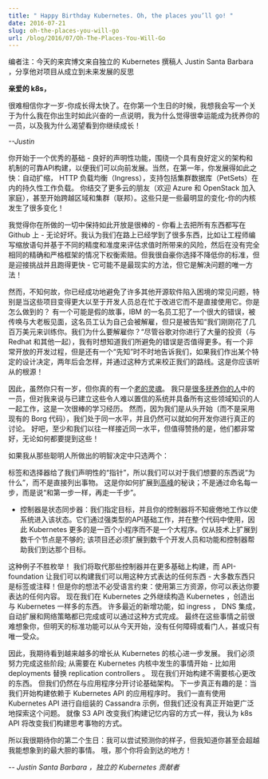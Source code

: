 ```yaml
---
title: " Happy Birthday Kubernetes. Oh, the places you’ll go! "
date: 2016-07-21
slug: oh-the-places-you-will-go
url: /blog/2016/07/Oh-The-Places-You-Will-Go
---
```


<!--
---
title: " Happy Birthday Kubernetes. Oh, the places you’ll go! "
date: 2016-07-21
slug: oh-the-places-you-will-go
url: /blog/2016/07/Oh-The-Places-You-Will-Go
---
-->

<!--
_Editor’s note, Today’s guest post is from an independent Kubernetes contributor, Justin Santa Barbara, sharing his reflection on growth of the project from inception to its future._
-->
编者注：今天的来宾博文来自独立的 Kubernetes 撰稿人 Justin Santa Barbara ，分享他对项目从成立到未来发展的反思


<!--
**Dear K8s,**
-->
**亲爱的 k8s，**

<!--
_It’s hard to believe you’re only one - you’ve grown up so fast. On the occasion of your first birthday, I thought I would write a little note about why I was so excited when you were born, why I feel fortunate to be part of the group that is raising you, and why I’m eager to watch you continue to grow up!_  
-->
很难相信你才一岁-你成长得太快了。在你第一个生日的时候，我想我会写一个关于为什么我在你出生时如此兴奋的一点说明，我为什么觉得很幸运能成为抚养你的一员，以及我为什么渴望看到你继续成长！

<!--
_--Justin_
-->
_--Justin_

<!--
You started with an excellent foundation - good declarative functionality, built around a solid API with a well defined schema and the machinery so that we could evolve going forwards. And sure enough, over your first year you grew so fast: autoscaling, HTTP load-balancing support (Ingress), support for persistent workloads including clustered databases (PetSets). You’ve made friends with more clouds (welcome Azure & OpenStack to the family), and even started to span zones and clusters (Federation). And these are just some of the most visible changes - there’s so much happening inside that brain of yours!  
-->
你开始于一个优秀的基础 - 良好的声明性功能，围绕一个具有良好定义的架构和机制的可靠API构建，以便我们可以向前发展。当然，在第一年，你发展得如此之快：自动扩缩， HTTP 负载均衡（Ingress），支持包括集群数据库（PetSets）在内的持久性工作负载。 你结交了更多云的朋友（欢迎 Azure 和 OpenStack 加入家庭），甚至开始跨越区域和集群（联邦）。这些只是一些最明显的变化-你的内核发生了很多变化！

<!--
I think it’s wonderful you’ve remained so open in all that you do - you seem to write down everything on Github - for better or worse. I think we’ve all learned a lot about that on the way, like the perils of having engineers make scaling statements that are then weighed against claims made without quite the same framework of precision and rigor. But I’m proud that you chose not to lower your standards, but rose to the challenge and just ran faster instead - it might not be the most realistic approach, but it is the only way to move mountains!  
-->
我觉得你在所做的一切中保持如此开放是很棒的 - 你看上去把所有东西都写在 Github 上 - 无论好坏。我认为我们在路上已经学到了很多东西，比如让工程师编写缩放语句并基于不同的精度和准度来评估求值时所带来的风险，然后在没有完全相同的精确和严格框架的情况下权衡索赔。但我很自豪你选择不降低你的标准，但是迎接挑战并且跑得更快 - 它可能不是最现实的方法，但它是解决问题的唯一方法！

<!--
And yet, somehow, you’ve managed to avoid a lot of the common dead-ends that other open source software has fallen into, particularly as those projects got bigger and the developers end up working on it more than they use it directly. How did you do that? There’s a probably-apocryphal story of an employee at IBM that makes a huge mistake, and is summoned to meet with the big boss, expecting to be fired, only to be told “We just spent several million dollars training you. Why would we want to fire you?”. Despite all the investment google is pouring into you (along with Redhat and others), I sometimes wonder if the mistakes we are avoiding could be worth even more. There is a very open development process, yet there’s also an “oracle” that will sometimes course-correct by telling us what happens two years down the road if we make a particular design decision. This is a parent you should probably listen to!  
-->
然而，不知何故，你已经成功地避免了许多其他开源软件陷入困境的常见问题，特别是当这些项目变得更大以至于开发人员总在忙于改进它而不是直接使用它。你是怎么做到的？ 有一个可能是假的故事，IBM 的一名员工犯了一个很大的错误，被传唤与大老板见面，这名员工认为自己会被解雇，但只是被告知“我们刚刚花了几百万美元来训练你。我们为什么要解雇你？“尽管谷歌对你进行了大量的投资（与 Redhat 和其他一起），我有时想知道我们所避免的错误是否值得更多。有一个非常开放的开发过程，但是还有一个“先知”时不时地告诉我们，如果我们作出某个特定的设计决定，两年后会怎样，并通过这种方式来校正我们的路线。这是你应该听从的根源！

<!--
And so although you’re only a year old, you really have an [old soul](http://queue.acm.org/detail.cfm?id=2898444). I’m just one of the [many people raising you](https://kubernetes.io/blog/2016/07/happy-k8sbday-1), but it’s a wonderful learning experience for me to be able to work with the people that have built these incredible systems and have all this domain knowledge. Yet because we started from scratch (rather than taking the existing Borg code) we’re at the same level and can still have genuine discussions about how to raise you. Well, at least as close to the same level as we could ever be, but it’s to their credit that they are all far too nice ever to mention it!  
-->
因此，虽然你只有一岁，但你真的有一个[老的灵魂](http://queue.acm.org/detail.cfm?id=2898444)。 我只是[很多抚养你的人](https://kubernetes.io/blog/2016/07/happy-k8sbday-1)中的一员，但对我来说与已建立这些令人难以置信的系统并具备所有这些领域知识的人一起工作，这是一次很棒的学习经历。 然而，因为我们是从头开始（而不是采用现有的 Borg 代码），我们处于同一水平，并且仍然可以就如何开发你进行真正的讨论。 好吧，至少和我们以往一样接近同一水平，但值得赞扬的是，他们都非常好，无论如何都要提到这些！

<!--
If I would pick just two of the wise decisions those brilliant people made:  
-->
如果我从那些聪明人所做出的明智决定中只选两个：

<!--
- Labels & selectors give us declarative “pointers”, so we can say “why” we want things, rather than listing the things directly. It’s the secret to how you can scale to [great heights](https://kubernetes.io/blog/2016/07/thousand-instances-of-cassandra-using-kubernetes-pet-set); not by naming each step, but saying “a thousand more steps just like that first one”.
-->
标签和选择器给了我们声明性的“指针”，所以我们可以对于我们想要的东西说“为什么”，而不是直接列出事物。 这是你如何扩展到[高峰](https://kubernetes.io/blog/2016/07/thousand-instances-of-cassandra-using-kubernetes-pet-set)的秘诀；不是通过命名每一步，而是说“和第一步一样，再走一千步”。
<!--
- Controllers are state-synchronizers: we specify the goals, and your controllers will indefatigably work to bring the system to that state. They work through that strongly-typed API foundation, and are used throughout the code, so Kubernetes is more of a set of a hundred small programs than one big one. It’s not enough to scale to thousands of nodes technically; the project also has to scale to thousands of developers and features; and controllers help us get there.
-->
- 控制器是状态同步器：我们指定目标，并且你的控制器将不知疲倦地工作以使系统进入该状态。它们通过强类型的API基础工作，并在整个代码中使用，因此 Kubernetes 更多的是一百个小程序而不是一个大程序。仅从技术上扩展到数千个节点是不够的; 该项目还必须扩展到数千个开发人员和功能和控制器帮助我们到达那个目标。

<!--
And so on we will go! We’ll be replacing those controllers and building on more, and the API-foundation lets us build anything we can express in that way - with most things just a label or annotation away! But your thoughts will not be defined by language: with third party resources you can express anything you choose. Now we can build Kubernetes without building in Kubernetes, creating things that feel as much a part of Kubernetes as anything else. Many of the recent additions, like ingress, DNS integration, autoscaling and network policies were done or could be done in this way. Eventually it will be hard to imagine you before these things, but tomorrow’s standard functionality can start today, with no obstacles or gatekeeper, maybe even for an audience of one.  
-->
这种例子不胜枚举！ 我们将取代那些控制器并在更多基础上构建，而 API-foundation 让我们可以构建我们可以用这种方式表达的任何东西 - 大多数东西只是标签或注释！但是你的想法不必受语言约束：使用第三方资源，你可以表达你要表达的任何内容。 现在我们在 Kubernetes 之外继续构造 Kubernetes ，创造出与 Kubernetes 一样多的东西。 许多最近的新增功能，如 ingress ， DNS 集成，自动扩展和网络策略都已完成或可以通过这种方式完成。 最终在这些事情之前很难想象你，但明天的标准功能可以从今天开始，没有任何障碍或看门人，甚或只有唯一受众。

<!--
So I’m looking forward to seeing more and more growth happen further and further from the core of Kubernetes. We had to work our way through those phases; starting with things that needed to happen in the kernel of Kubernetes - like replacing replication controllers with deployments. Now we’re starting to build things that don’t require core changes. But we’re still still talking about infrastructure separately from applications. It’s what comes next that gets really interesting: when we start building applications that rely on the Kubernetes APIs. We’ve always had the Cassandra example that uses the Kubernetes API to self-assemble, but we haven’t really even started to explore this more widely yet. In the same way that the S3 APIs changed how we build things that remember, I think the k8s APIs are going to change how we build things that think.  
-->
因此，我期待看到越来越多的增长从 Kubernetes 的核心进一步发展。 我们必须努力完成这些阶段; 从需要在 Kubernetes 内核中发生的事情开始 - 比如用 deployments 替换 replication controllers 。 现在我们开始构建不需要核心更改的东西。 但我们仍然在与应用程序分开讨论基础架构。 下一步真正有趣的是：当我们开始构建依赖于 Kubernetes API 的应用程序时。 我们一直有使用 Kubernetes API 进行自组装的 Cassandra 示例，但我们还没有真正开始更广泛地探索这个问题。 就像 S3 API 改变我们构建记忆内容的方式一样，我认为 k8s API 将改变我们构建思考事物的方式。

<!--
So I’m looking forward to your second birthday: I can try to predict what you’ll look like then, but I know you’ll surpass even the most audacious things I can imagine. Oh, the places you’ll go!  
-->
所以我很期待你的第二个生日：我可以尝试预测你的样子，但我知道你甚至会超越我能想象到的最大胆的事情。 哦，那个你将会到达的地方！

<!--
_-- Justin Santa Barbara, Independent Kubernetes Contributor_  
-->
_-- Justin Santa Barbara ，独立的 Kubernetes 贡献者_
